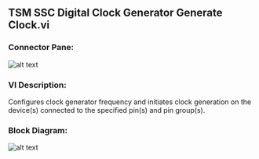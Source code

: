 ## **TSM SSC Digital Clock Generator Generate Clock.vi**
### Connector Pane:
![alt text](/Instrument%20Control/Digital/Clock%20Generation/TSM%20SSC%20Digital%20Clock%20Generator%20Generate%20Clock.vic.png "TSM SSC Digital Clock Generator Generate Clock.vi connector pane")

### VI Description:
Configures clock generator frequency and initiates clock generation on the device(s) connected to the specified pin(s) and pin group(s).

### Block Diagram:
![alt text](/Instrument%20Control/Digital/Clock%20Generation/TSM%20SSC%20Digital%20Clock%20Generator%20Generate%20Clock.vid.png "TSM SSC Digital Clock Generator Generate Clock.vi block diagram")
